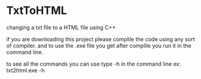 # TxtToHTML
changing a txt file to a HTML file using C++


if you are downloading this project please complile the code using any sort of compiler.
and to use the .exe file you get after complile you run it in the command line.

to see all the commands you can use type -h in the command line 
ex: txt2html.exe -h
